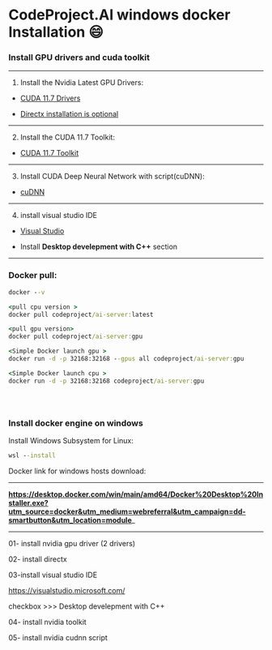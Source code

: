 # CodeProject.AI windows docker Installation 😄

### Install GPU drivers and cuda toolkit 

---
1. Install the Nvidia Latest GPU Drivers:

- [CUDA 11.7 Drivers](https://www.nvidia.com/Download/index.aspx)

- [Directx installation is optional](https://download.microsoft.com/download/1/7/1/1718CCC4-6315-4D8E-9543-8E28A4E18C4C/dxwebsetup.exe)

---

2. Install the CUDA 11.7 Toolkit:

- [CUDA 11.7 Toolkit](https://developer.nvidia.com/cuda-11-7-0-download-archive?target_os=Windows&target_arch=x86_64)

---

3. Install CUDA Deep Neural Network with script(cuDNN):

- [cuDNN](https://www.codeproject.com/KB/Articles/5322557/install_CUDnn.zip)

---

4. install visual studio IDE

- [Visual Studio](https://visualstudio.microsoft.com/)

- Install   __Desktop develepment with C++__  section

---

### Docker pull:
```cmd
docker --v

<pull cpu version >
docker pull codeproject/ai-server:latest

<pull gpu version>
docker pull codeproject/ai-server:gpu

<Simple Docker launch gpu >
docker run -d -p 32168:32168 --gpus all codeproject/ai-server:gpu

<Simple Docker launch cpu >
docker run -d -p 32168:32168 codeproject/ai-server:gpu





```


### Install docker engine on windows

Install  Windows Subsystem for Linux:
```cmd
wsl --install
```


Docker link for windows hosts download:

----
__https://desktop.docker.com/win/main/amd64/Docker%20Desktop%20Installer.exe?utm_source=docker&utm_medium=webreferral&utm_campaign=dd-smartbutton&utm_location=module___

----





01- install nvidia gpu driver (2 drivers)

02- install directx


03-install visual studio IDE

https://visualstudio.microsoft.com/

checkbox >>> Desktop develepment with C++


04- install nvidia toolkit

05- install nvidia cudnn script



































